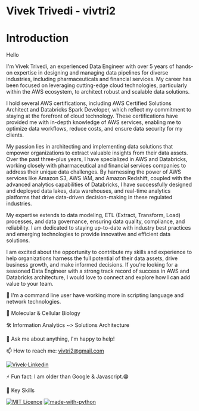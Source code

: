 # Vivek Trivedi - vivtri2

# Introduction
Hello

I'm Vivek Trivedi, an experienced Data Engineer with over 5 years of hands-on expertise in designing and managing data pipelines for diverse industries, including pharmaceuticals and financial services. My career has been focused on leveraging cutting-edge cloud technologies, particularly within the AWS ecosystem, to architect robust and scalable data solutions.

I hold several AWS certifications, including AWS Certified Solutions Architect and Databricks Spark Developer, which reflect my commitment to staying at the forefront of cloud technology. These certifications have provided me with in-depth knowledge of AWS services, enabling me to optimize data workflows, reduce costs, and ensure data security for my clients.

My passion lies in architecting and implementing data solutions that empower organizations to extract valuable insights from their data assets. Over the past three-plus years, I have specialized in AWS and Databricks, working closely with pharmaceutical and financial services companies to address their unique data challenges. By harnessing the power of AWS services like Amazon S3, AWS IAM, and Amazon Redshift, coupled with the advanced analytics capabilities of Databricks, I have successfully designed and deployed data lakes, data warehouses, and real-time analytics platforms that drive data-driven decision-making in these regulated industries.

My expertise extends to data modeling, ETL (Extract, Transform, Load) processes, and data governance, ensuring data quality, compliance, and reliability. I am dedicated to staying up-to-date with industry best practices and emerging technologies to provide innovative and efficient data solutions.

I am excited about the opportunity to contribute my skills and experience to help organizations harness the full potential of their data assets, drive business growth, and make informed decisions. If you're looking for a seasoned Data Engineer with a strong track record of success in AWS and Databricks architecture, I would love to connect and explore how I can add value to your team.

🌱 I'm a command line user have working more in scripting language and network technologies.

🧬 Molecular & Cellular Biology

🛠 Information Analytics ~> Solutions Architecture

💬 Ask me about anything, I'm happy to help!

📫 How to reach me: vivtri2@gmail.com

[![Vivek-Linkedin](https://img.shields.io/badge/linkedin-%230077B5.svg?&style=for-the-badge&logo=linkedin&logoColor=white)](https://www.linkedin.com/in/vivek-trivedi/)

⚡ Fun fact: I am older than Google & Javascript.😁

📌 Key Skills 

[![MIT Licence](https://badges.frapsoft.com/os/mit/mit.svg?v=103)](https://opensource.org/licenses/mit-license.php)
[![made-with-python](https://img.shields.io/badge/Made%20with-Python-1f425f.svg)](https://www.python.org/)


